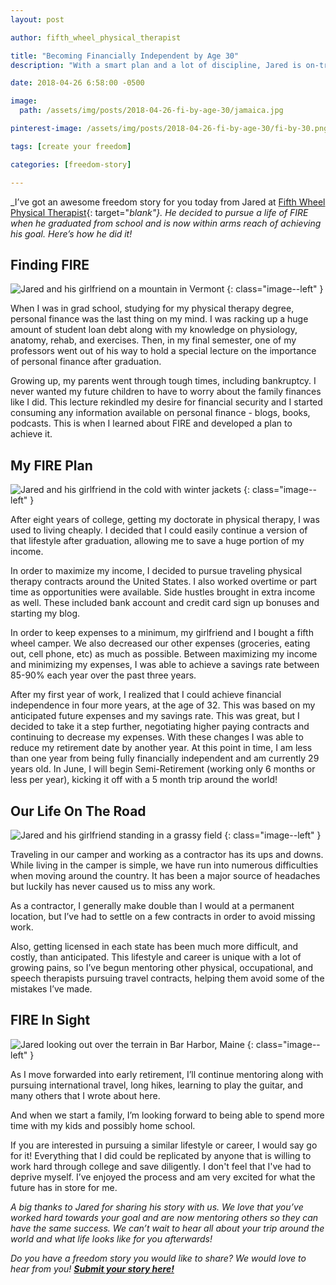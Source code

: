 ```yaml
---
layout: post

author: fifth_wheel_physical_therapist

title: "Becoming Financially Independent by Age 30"
description: "With a smart plan and a lot of discipline, Jared is on-track to become financially independent by age 30. Learn how he got there and what advice he has for you."

date: 2018-04-26 6:58:00 -0500

image:
  path: /assets/img/posts/2018-04-26-fi-by-age-30/jamaica.jpg

pinterest-image: /assets/img/posts/2018-04-26-fi-by-age-30/fi-by-30.png

tags: [create your freedom]

categories: [freedom-story]

---
```


_I’ve got an awesome freedom story for you today from Jared at [Fifth Wheel Physical Therapist](https://fifthwheelpt.com/){: target="_blank"}. He decided to pursue a life of FIRE when he graduated from school and is now within arms reach of achieving his goal. Here’s how he did it!_

## Finding FIRE

![Jared and his girlfriend on a mountain in Vermont]({{site.url}}/assets/img/posts/2018-04-26-fi-by-age-30/mount-mansfield-vermont.jpg)
{: class="image--left" }

When I was in grad school, studying for my physical therapy degree, personal finance was the last thing on my mind. I was racking up a huge amount of student loan debt along with my knowledge on physiology, anatomy, rehab, and exercises. Then, in my final semester, one of my professors went out of his way to hold a special lecture on the importance of personal finance after graduation.

Growing up, my parents went through tough times, including bankruptcy. I never wanted my future children to have to worry about the family finances like I did. This lecture rekindled my desire for financial security and I started consuming any information available on personal finance - blogs, books, podcasts. This is when I learned about FIRE and developed a plan to achieve it.

## My FIRE Plan

![Jared and his girlfriend in the cold with winter jackets]({{site.url}}/assets/img/posts/2018-04-26-fi-by-age-30/snowy-camper.jpg)
{: class="image--left" }

After eight years of college, getting my doctorate in physical therapy, I was used to living cheaply. I decided that I could easily continue a version of that lifestyle after graduation, allowing me to save a huge portion of my income.

In order to maximize my income, I decided to pursue traveling physical therapy contracts around the United States. I also worked overtime or part time as opportunities were available. Side hustles brought in extra income as well. These included bank account and credit card sign up bonuses and starting my blog.

In order to keep expenses to a minimum, my girlfriend and I bought a fifth wheel camper. We also decreased our other expenses (groceries, eating out, cell phone, etc) as much as possible. Between maximizing my income and minimizing my expenses, I was able to achieve a savings rate between 85-90% each year over the past three years.

After my first year of work, I realized that I could achieve financial independence in four more years, at the age of 32. This was based on my anticipated future expenses and my savings rate. This was great, but I decided to take it a step further, negotiating higher paying contracts and continuing to decrease my expenses. With these changes I was able to reduce my retirement date by another year. At this point in time, I am less than one year from being fully financially independent and am currently 29 years old. In June, I will begin Semi-Retirement (working only 6 months or less per year), kicking it off with a 5 month trip around the world!



## Our Life On The Road

![Jared and his girlfriend standing in a grassy field]({{site.url}}/assets/img/posts/2018-04-26-fi-by-age-30/field.jpg)
{: class="image--left" }

Traveling in our camper and working as a contractor has its ups and downs. While living in the camper is simple, we have run into numerous difficulties when moving around the country. It has been a major source of headaches but luckily has never caused us to miss any work.

As a contractor, I generally make double than I would at a permanent location, but I’ve had to settle on a few contracts in order to avoid missing work.

Also, getting licensed in each state has been much more difficult, and costly, than anticipated. This lifestyle and career is unique with a lot of growing pains, so I’ve begun mentoring other physical, occupational, and speech therapists pursuing travel contracts, helping them avoid some of the mistakes I’ve made.

## FIRE In Sight

![Jared looking out over the terrain in Bar Harbor, Maine]({{site.url}}/assets/img/posts/2018-04-26-fi-by-age-30/bar-harbor-maine.jpg)
{: class="image--left" }

As I move forwarded into early retirement, I’ll continue mentoring along with pursuing international travel, long hikes, learning to play the guitar, and many others that I wrote about here.

And when we start a family, I’m looking forward to being able to spend more time with my kids and possibly home school.

If you are interested in pursuing a similar lifestyle or career, I would say go for it! Everything that I did could be replicated by anyone that is willing to work hard through college and save diligently. I don't feel that I've had to deprive myself. I’ve enjoyed the process and am very excited for what the future has in store for me.

_A big thanks to Jared for sharing his story with us. We love that you’ve worked hard towards your goal and are now mentoring others so they can have the same success. We can’t wait to hear all about your trip around the world and what life looks like for you afterwards!_

_Do you have a freedom story you would like to share? We would love to hear from you!_ ___[Submit your story here!]({{site.url}}/freedom-stories/#share-your-story)___
